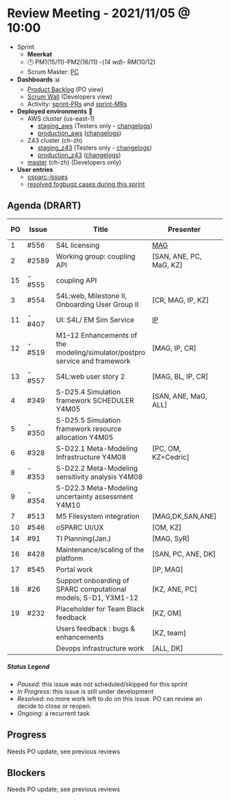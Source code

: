 # Review Meeting - 2021/11/05 @ 10:00

- Sprint
  - **Meerkat**
  - 🕐 PM1(15/11)-PM2(16/11) -(_14 wd_)- RM(10/12)
  - Scrum Master: [PC]
- **Dashboards** 📊
  - [Product Backlog](https://github.com/orgs/ITISFoundation/projects/3) (PO view)
  - [Scrum Wall](https://app.zenhub.com/workspaces/osparc---scrum-wall-5c9260f3d76ef51f6b0fe78d/board?repos=118596920,174557929,151701223,135289610,118910047,181836792,167586968) (Developers view)
  - Activity: [sprint-PRs] and [sprint-MRs]
- **Deployed environments** 🚀
  - AWS cluster (us-east-1)
    - [staging_aws](https://staging.osparc.io) (Testers only - [changelogs])
    - [production_aws](https://osparc.io) ([changelogs])
  - Z43 cluster (ch-zh)
    - [staging_z43](http://osparc-staging.speag.com) (Testers only - [changelogs])
    - [production_z43](http://osparc.speag.com) ([changelogs])
  - [master](https://osparc-master.speag.com) (ch-zh) (Developers only)
- **User entries**
  - [osparc-issues](https://github.com/ITISFoundation/osparc-issues/issues?q=is%3Aissue+is%3Aopen+sort%3Areactions)
  - [resolved fogbugz cases during this sprint](https://z43.manuscript.com/f/filters/?ixProject=45&ixStatus=0&maxrecords=50&resolvedInLast=3&sColumns=Category-Favorite-Case-TitleComment-Area-Priority-Status-DateResolved-DateOpened-OpenedBy&sSorts=LastUpdated.descending-Priority&sView=grid-flat)

## Agenda (DRART)


| PO | Issue  | Title                                                                      | Presenter               | Status | Duration | Start Time |
|----|--------|----------------------------------------------------------------------------|-------------------------|--------|----------|------------|
| 1  | #556   | S4L licensing                                                              | [MAG][SAN]              |        |          |            |
| 2  | #2589  | Working group: coupling API                                                | [SAN, ANE, PC, MaG, KZ] |        |          |            |
| 15 | - #555 | coupling API                                                               |                         |        |          |            |
| 3  | #554   | S4L:web, Milestone II, Onboarding User Group II                            | [CR, MAG, IP, KZ]       |        |          |            |
| 11 | - #407 | UI: S4L/ EM Sim Service                                                    | [IP]                    |        |          |            |
| 12 | - #519 | M1–12 Enhancements of the modeling/simulator/postpro service and framework | [MAG, IP, CR]           |        |          |            |
| 13 | - #557 | S4L:web user story 2                                                       | [MAG, BL, IP, CR]       |        |          |            |
| 4  | #349   | S-D25.4 Simulation framework SCHEDULER Y4M05                               | [SAN, ANE, MaG, ALL]    |        |          |            |
| 5  | - #350 | S-D25.5 Simulation framework resource allocation Y4M05                     |                         |        |          |            |
| 6  | #328   | S-D22.1 Meta-Modeling Infrastructure Y4M08                                 | [PC, OM, KZ+Cedric]     |        |          |            |
| 8  | - #353 | S-D22.2 Meta-Modeling sensitivity analysis Y4M08                           |                         |        |          |            |
| 9  | - #354 | S-D22.3 Meta-Modeling uncertainty assessment Y4M10                         |                         |        |          |            |
| 7  | #513   | M5 Filesystem integration                                                  | [MAG,DK,SAN,ANE]        |        |          |            |
| 10 | #546   | oSPARC UI/UX                                                               | [OM, KZ]                |        |          |            |
| 14 | #91    | TI Planning(Jan.)                                                          | [MAG, SyR]              |        |          |            |
| 16 | #428   | Maintenance/scaling of the platform                                        | [SAN, PC, ANE, DK]      |        |          |            |
| 17 | #545   | Portal work                                                                | [IP, MAG]               |        |          |            |
| 18 | #26    | Support onboarding of SPARC computational models, S-D1, Y3M1-12            | [KZ, ANE, PC]           |        |          |            |
| 19 | #232   | Placeholder for Team Black feedback                                        | [KZ, OM]                |        |          |            |
|    |        | Users feedback : bugs & enhancements                                       | [KZ, team]              |        |          |            |
|    |        | Devops infrastructure work                                                 | [ALL, DK]               |        |          |            |

##### Status Legend

- _Paused_: this issue was not scheduled/skipped for this sprint
- _In Progress_: this issue is still under development
- _Resolved_: no more work left to do on this issue. PO can review an decide to close or reopen.
- _Ongoing_: a recurrent task

[online]: http://status.osparc.io/
[operational]: https://git.speag.com/oSparc/e2e-testing/-/pipelines
[performant]: https://git.speag.com/oSparc/e2e-portal-testing/-/pipelines

## Progress

Needs PO update, see previous reviews

## Blockers

Needs PO update, see previous reviews

<!--References PLEASE KEEP ALPHABETICAL ORDER!!! -->


[all]: https://github.com/Surfict
[ip]: https://github.com/ignapas
[kz]: https://github.com/KZzizzle
[mag]: https://github.com/mguidon
[om]: https://github.com/odeimaiz
[pc]: https://github.com/pcrespov
[san]: https://github.com/sanderegg
[ane]: https://github.com/GitHK
[tn]: https://itis.swiss/who-we-are/staff-members/all-staff/newton-taylor/
[cr]: https://github.com/colinRawlings
[bl]: https://github.com/dyollb


[j-d4]: https://github.com/ITISFoundation/osparc-issues/issues/62
[j-d7.a]: https://github.com/ITISFoundation/osparc-issues/issues/21
[j-d35]: https://github.com/ITISFoundation/osparc-issues/issues/31
[j-d33]: https://github.com/ITISFoundation/osparc-issues/issues/33
[j-d20]: https://github.com/ITISFoundation/osparc-issues/issues/48
[j-d21]: https://github.com/ITISFoundation/osparc-simcore/issues/1065
[j-d28.a]: https://github.com/ITISFoundation/osparc-simcore/issues/1066
[j-d29]: https://github.com/ITISFoundation/osparc-issues/issues/37
[s-d2]: https://github.com/ITISFoundation/osparc-simcore/issues/1069
[s-d18]: https://github.com/ITISFoundation/osparc-issues/issues/9
[s-d7]: https://github.com/ITISFoundation/osparc-issues/issues/21
[s-d10]: https://github.com/ITISFoundation/osparc-issues/issues/18
[s-d22]: https://github.com/ITISFoundation/osparc-issues/issues/5
[s-d12]: https://github.com/ITISFoundation/osparc-issues/issues/16
[s-d15]: https://github.com/ITISFoundation/osparc-issues/issues/12
[s-d12]: https://github.com/ITISFoundation/osparc-issues/issues/16
[s-d6]: https://github.com/ITISFoundation/osparc-issues/issues/22
[s-d5]: https://github.com/ITISFoundation/osparc-issues/issues/23
[s-d21]: https://github.com/ITISFoundation/osparc-issues/issues/6
[s-d4]: https://github.com/ITISFoundation/osparc-issues/issues/24
[s-d1]: https://github.com/ITISFoundation/osparc-issues/issues/26
[s-d26]: https://github.com/ITISFoundation/osparc-issues/issues/332
[s-d27.2]: https://github.com/ITISFoundation/osparc-issues/issues/357
[n-d1]: https://github.com/ITISFoundation/osparc-issues/issues/68
[n-d2]: https://github.com/ITISFoundation/osparc-issues/issues/91

[tb-backlog]: https://github.com/ITISFoundation/osparc-issues/projects/4

[z43-backlog]: https://z43.fogbugz.com/f/filters/1112/osparc-cases

[sprint-prs]: https://github.com/pulls?page=1&q=is%3Apr+archived%3Afalse+user%3AITISFoundation+closed%3A%3E2021-06-04
[sprint-mrs]: https://git.speag.com/groups/oSparc/-/merge_requests?scope=all&utf8=%E2%9C%93&state=all
[changelogs]: https://github.com/ITISFoundation/osparc-simcore/releases
